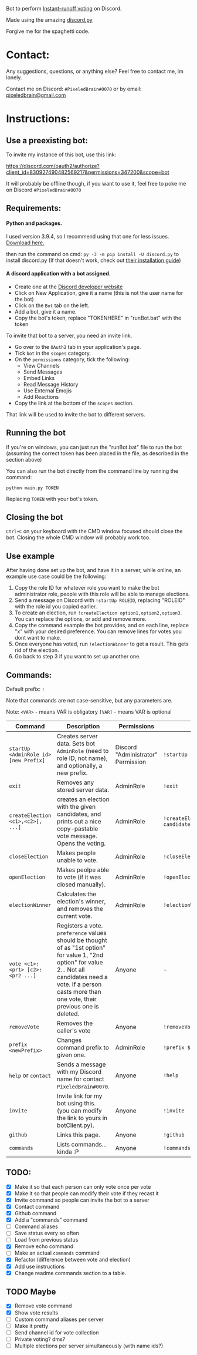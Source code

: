 Bot to perform [Instant-runoff voting](https://en.wikipedia.org/wiki/Instant-runoff_voting#Election_procedure) on Discord.



Made using the amazing [discord.py](https://github.com/Rapptz/discord.py)

Forgive me for the spaghetti code.

# Contact:

Any suggestions, questions, or anything else? Feel free to contact me, im lonely.

Contact me on Discord: `#PixeledBrain#0070` or by email: pixeledbrain@gmail.com

# Instructions:

## Use a preexisting bot:

To invite my instance of this bot, use this link:

https://discord.com/oauth2/authorize?client_id=830927490482569217&permissions=347200&scope=bot

It will probably be offline though, if you want to use it, feel free to poke me on Discord `#PixeledBrain#0070`

## Requirements:

#### Python and packages.

I used version 3.9.4, so I recommend using that one for less issues.
[Download here.](https://www.python.org/downloads/release/python-394/)

then run the command on cmd:
`py -3 -m pip install -U discord.py`
to install discord.py
(If that doesn't work, check out [their installation guide](https://discordpy.readthedocs.io/en/stable/intro.html#installing))


#### A discord application with a bot assigned.
* Create one at the [Discord developer website](https://discord.com/developers/applications)
* Click on New Application, give it a name (this is not the user name for the bot)
* Click on the `Bot` tab on the left.
* Add a bot, give it a name.
* Copy the bot's token, replace "TOKENHERE" in "runBot.bat" with the token

To invite that bot to a server, you need an invite link. 
* Go over to the `OAuth2` tab in your application's page.
* Tick `bot` in the `scopes` category.
* On the `permissions` category, tick the following:
	* View Channels
	* Send Messages
	* Embed Links
	* Read Message History
	* Use External Emojis
	* Add Reactions
* Copy the link at the bottom of the `scopes` section.

That link will be used to invite the bot to different servers.

## Running the bot

If you're on windows, you can just run the "runBot.bat" file to run the bot (assuming the correct token has been placed in the file, as described in the section above)

You can also run the bot directly from the command line by running the command:

`python main.py TOKEN`

Replacing `TOKEN` with your bot's token.

## Closing the bot

`Ctrl+C` on your keyboard with the CMD window focused should close the bot. Closing the whole CMD window will probably work too.

## Use example

After having done set up the bot, and have it in a server, while online, an example use case could be the following:

1. Copy the role ID for whatever role you want to make the bot administrator role, people with this role will be able to manage elections.
2. Send a message on Discord with `!startUp ROLEID`, replacing "ROLEID" with the role id you copied earlier.
3. To create an election, run `!createElection option1,option2,option3`. You can replace the options, or add and remove more.
4. Copy the command example the bot provides, and on each line, replace "x" with your desired preference. You can remove lines for votes you dont want to make.
5. Once everyone has voted, run `!electionWinner` to get a result. This gets rid of the election. 
6. Go back to step 3 if you want to set up another one.

## Commands:

Default prefix: `!`

Note that commands are not case-sensitive, but any parameters are.

Note:
`<VAR>` - means VAR is obligatory
`[VAR]` -  means VAR is optional

Command | Description | Permissions | Example
------------ | ------------- | ------------- | -------------
`startUp <AdminRole id> [new Prefix]` | Creates server data. Sets bot `AdminRole` (need to role ID, not name), and optionally, a new prefix. | Discord "Administrator" Permission | `!startUp 556940676495835146 $`
`exit` | Removes any stored server data. | AdminRole | `!exit`
`createElection <c1>,<c2>[, ...]` | creates an election with the given candidates, and prints out a nice copy-pastable vote message. Opens the voting. | AdminRole | `!createElection candidate1,candidate2,candidate3`
`closeElection` |  Makes people unable to vote. | AdminRole | `!closeElection`
`openElection` | Makes peolpe able to vote (if it was closed manually). | AdminRole | `!openElection`
`electionWinner` | Calculates the election's winner, and removes the current vote. | AdminRole  | `!electionWinner`
`vote <c1>:<pr1> [c2>:<pr2 ...]` | Registers a vote. `preference` values should be thought of as "1st option" for value 1, "2nd option" for value 2... Not all candidates need a vote. If a person casts more than one vote, their previous one is deleted. | Anyone  | -
`removeVote` | Removes the caller's vote | Anyone | `!removeVote`
`prefix <newPrefix>` | Changes command prefix to given one. | AdminRole | `!prefix $`
`help` or `contact` | Sends a message with my Discord name for contact `PixeledBrain#0070`. | Anyone | `!help`
`invite` | Invite link for my bot using this. (you can modify the link to yours in botClient.py). | Anyone | `!invite`
`github` | Links this page. | Anyone | `!github`
`commands` | Lists commands... kinda :P | Anyone | `!commands`


## TODO:
- [X] Make it so that each person can only vote once per vote
- [X] Make it so that people can modify their vote if they recast it
- [X] Invite command so people can invite the bot to a server
- [X] Contact command
- [X] Github command
- [X] Add a "commands" command
- [ ] Command aliases
- [ ] Save status every so often
- [ ] Load from previous status
- [X] Remove echo command
- [ ] Make an actual `commands` command
- [X] Refactor (difference between vote and election)
- [X] Add use instructions
- [X] Change readme commands section to a table.

## TODO Maybe
- [X] Remove vote command
- [X] Show vote results
- [ ] Custom command aliases per server
- [ ] Make it pretty
- [ ] Send channel id for vote collection
- [ ] Private voting? dms?
- [ ] Multiple elections per server simultaneously (with name ids?)